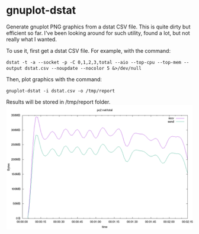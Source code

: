 # gnuplot-dstat

Generate gnuplot PNG graphics from a dstat CSV file.
This is quite dirty but efficient so far.
I've been looking around for such utility, found a lot, but not really what I wanted.

To use it, first get a dstat CSV file. For example, with the command:
```
dstat -t -a --socket -p -C 0,1,2,3,total --aio --top-cpu --top-mem --output dstat.csv --noupdate --nocolor 5 &>/dev/null
```

Then, plot graphics with the command:
```
gnuplot-dstat -i dstat.csv -o /tmp/report
```

Results will be stored in /tmp/report folder.
![Network graph example](https://raw.githubusercontent.com/gmaquinay/gnuplot-dstat/master/examples/pc2_net_total.png)
